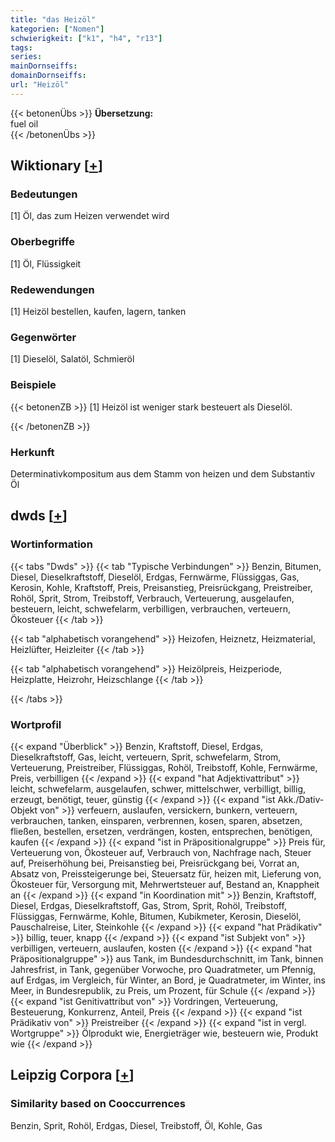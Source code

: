```yaml
---
title: "das Heizöl"
kategorien: ["Nomen"]
schwierigkeit: ["k1", "h4", "r13"]
tags:
series:
mainDornseiffs:
domainDornseiffs:
url: "Heizöl"
---
```


{{< betonenÜbs >}}
**Übersetzung:**  
fuel oil  
{{< /betonenÜbs >}}

## Wiktionary [[+](https://de.wiktionary.org/wiki/Heizöl)]

### Bedeutungen
[1] Öl, das zum Heizen verwendet wird  

### Oberbegriffe
[1] Öl, Flüssigkeit  

### Redewendungen
[1] Heizöl bestellen, kaufen, lagern, tanken  

### Gegenwörter
[1] Dieselöl, Salatöl, Schmieröl  

### Beispiele
{{< betonenZB >}}
[1] Heizöl ist weniger stark besteuert als Dieselöl.  

{{< /betonenZB >}}
### Herkunft
Determinativkompositum aus dem Stamm von heizen und dem Substantiv Öl  



## dwds [[+](https://www.dwds.de/wb/Heizöl)]

### Wortinformation
{{< tabs "Dwds" >}}
{{< tab "Typische Verbindungen" >}}
Benzin, Bitumen, Diesel, Dieselkraftstoff, Dieselöl, Erdgas, Fernwärme, Flüssiggas, Gas, Kerosin, Kohle, Kraftstoff, Preis, Preisanstieg, Preisrückgang, Preistreiber, Rohöl, Sprit, Strom, Treibstoff, Verbrauch, Verteuerung, ausgelaufen, besteuern, leicht, schwefelarm, verbilligen, verbrauchen, verteuern, Ökosteuer
{{< /tab >}}

{{< tab "alphabetisch vorangehend" >}}
Heizofen, Heiznetz, Heizmaterial, Heizlüfter, Heizleiter
{{< /tab >}}

{{< tab "alphabetisch vorangehend" >}}
Heizölpreis, Heizperiode, Heizplatte, Heizrohr, Heizschlange
{{< /tab >}}

{{< /tabs >}}

### Wortprofil
{{< expand "Überblick" >}} Benzin, Kraftstoff, Diesel, Erdgas, Dieselkraftstoff, Gas, leicht, verteuern, Sprit, schwefelarm, Strom, Verteuerung, Preistreiber, Flüssiggas, Rohöl, Treibstoff, Kohle, Fernwärme, Preis, verbilligen {{< /expand >}}
{{< expand "hat Adjektivattribut" >}} leicht, schwefelarm, ausgelaufen, schwer, mittelschwer, verbilligt, billig, erzeugt, benötigt, teuer, günstig {{< /expand >}}
{{< expand "ist Akk./Dativ-Objekt von" >}} verfeuern, auslaufen, versickern, bunkern, verteuern, verbrauchen, tanken, einsparen, verbrennen, kosen, sparen, absetzen, fließen, bestellen, ersetzen, verdrängen, kosten, entsprechen, benötigen, kaufen {{< /expand >}}
{{< expand "ist in Präpositionalgruppe" >}} Preis für, Verteuerung von, Ökosteuer auf, Verbrauch von, Nachfrage nach, Steuer auf, Preiserhöhung bei, Preisanstieg bei, Preisrückgang bei, Vorrat an, Absatz von, Preissteigerunge bei, Steuersatz für, heizen mit, Lieferung von, Ökosteuer für, Versorgung mit, Mehrwertsteuer auf, Bestand an, Knappheit an {{< /expand >}}
{{< expand "in Koordination mit" >}} Benzin, Kraftstoff, Diesel, Erdgas, Dieselkraftstoff, Gas, Strom, Sprit, Rohöl, Treibstoff, Flüssiggas, Fernwärme, Kohle, Bitumen, Kubikmeter, Kerosin, Dieselöl, Pauschalreise, Liter, Steinkohle {{< /expand >}}
{{< expand "hat Prädikativ" >}} billig, teuer, knapp {{< /expand >}}
{{< expand "ist Subjekt von" >}} verbilligen, verteuern, auslaufen, kosten {{< /expand >}}
{{< expand "hat Präpositionalgruppe" >}} aus Tank, im Bundesdurchschnitt, im Tank, binnen Jahresfrist, in Tank, gegenüber Vorwoche, pro Quadratmeter, um Pfennig, auf Erdgas, im Vergleich, für Winter, an Bord, je Quadratmeter, im Winter, ins Meer, in Bundesrepublik, zu Preis, um Prozent, für Schule {{< /expand >}}
{{< expand "ist Genitivattribut von" >}} Vordringen, Verteuerung, Besteuerung, Konkurrenz, Anteil, Preis {{< /expand >}}
{{< expand "ist Prädikativ von" >}} Preistreiber {{< /expand >}}
{{< expand "ist in vergl. Wortgruppe" >}} Ölprodukt wie, Energieträger wie, besteuern wie, Produkt wie {{< /expand >}}

## Leipzig Corpora [[+](https://corpora.uni-leipzig.de/en/res?word=Heizöl&corpusId=deu_newscrawl-public_2018)]


### Similarity based on Cooccurrences
Benzin, Sprit, Rohöl, Erdgas, Diesel, Treibstoff, Öl, Kohle, Gas

